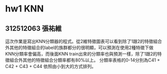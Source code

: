 # hw1 KNN
## 312512063 張祐維
這次作業是寫出KNN分類器的程式。從2維特徵圖表可以看到除了1跟2的特徵組合外其他的特徵組合的label的族群都分的很明顯，可以預測在使用2種特徵下做KNN分類率會偏高，而後面KNN train出來的分類率也與預測一樣，除了1跟2的特徵組合外其他的特徵組合分類率都有80%以上。
分類率表格的0-14分別為C41 + C42 + C43 + C44 依照由小到大的方式排列。
